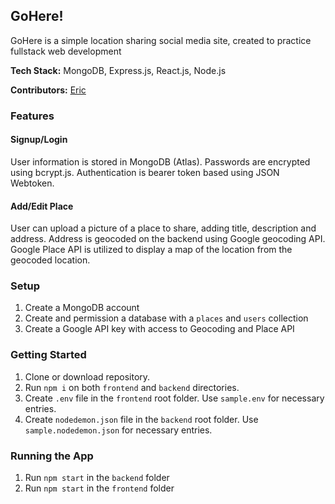 ## GoHere!

GoHere is a simple location sharing social media site, created to practice fullstack web development

**Tech Stack:** MongoDB, Express.js, React.js, Node.js

**Contributors:** [Eric](https://github.com/eric-silva-61)

### Features

#### Signup/Login
  User information is stored in MongoDB (Atlas).  Passwords are encrypted using bcrypt.js.  Authentication is bearer token based using JSON Webtoken.

#### Add/Edit Place
  User can upload a picture of a place to share, adding title, description and address.  Address is geocoded on the backend using Google geocoding API.
  Google Place API is utilized to display a map of the location from the geocoded location.

### Setup
1. Create a MongoDB account
2. Create and permission a database with a `places` and `users` collection
3. Create a Google API key with access to Geocoding and Place API

### Getting Started
1. Clone or download repository.
2. Run `npm i` on both `frontend` and `backend` directories.
3. Create `.env` file in the `frontend` root folder.  Use `sample.env` for necessary entries.
4. Create `nodedemon.json` file in the `backend` root folder.  Use `sample.nodedemon.json` for necessary entries.

### Running the App
1. Run `npm start` in the `backend` folder
2. Run `npm start` in the `frontend` folder
 
